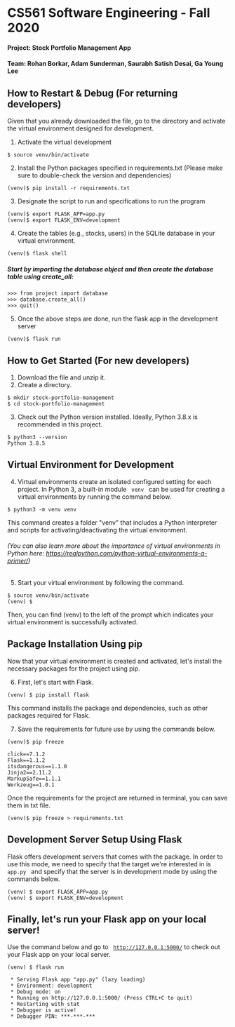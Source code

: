 # CS561 Software Engineering - Fall 2020
#### Project: Stock Portfolio Management App 
#### Team: Rohan Borkar, Adam Sunderman, Saurabh Satish Desai, Ga Young Lee

## How to Restart & Debug (For returning developers)
Given that you already downloaded the file, go to the directory and activate the virtual environment designed for development. 
1. Activate the virtual development
```terminal
$ source venv/bin/activate
```
2. Install the Python packages specified in requirements.txt 
(Please make sure to double-check the version and dependencies)
```terminal
(venv)$ pip install -r requirements.txt
```

3. Designate the script to run and specifications to run the program
```terminal
(venv)$ export FLASK_APP=app.py
(venv)$ export FLASK_ENV=development
```
4. Create the tables (e.g., stocks, users) in the SQLite database in your virtual environment.
```terminal
(venv)$ flask shell
```
##### Start by importing the database object and then create the database table using create_all:
```terminal
>>> from project import database
>>> database.create_all()
>>> quit()
```
5. Once the above steps are done, run the flask app in the development server
```terminal
(venv)$ flask run
```

## How to Get Started (For new developers)
1. Download the file and unzip it.
2. Create a directory.

```terminal
$ mkdir stock-portfolio-management
$ cd stock-portfolio-management
```

3. Check out the Python version installed. Ideally, Python 3.8.x is recommended in this project.
```terminal
$ python3 --version
Python 3.8.5
```
## Virtual Environment for Development
4. Virtual environments create an isolated configured setting for each project. In Python 3, a built-in module <code> venv </code> can be used for creating a virtual environments by running the command below.
```terminal
$ python3 -m venv venv
```
This command creates a folder "venv" that includes a Python interpreter and scripts for activating/deactivating the virtual environment. 
###### (You can also learn more about the importance of virtual environments in Python here: https://realpython.com/python-virtual-environments-a-primer/)


5. Start your virtual environment by following the command. 
```terminal
$ source venv/bin/activate
(venv) $
```
Then, you can find (venv) to the left of the prompt which indicates your virtual environment is successfully activated.

## Package Installation Using pip
Now that your virtual environment is created and activated, let's install the necessary packages for the project using pip. 

6. First, let's start with Flask.
```terminal
(venv) $ pip install flask
```
This command installs the package and dependencies, such as other packages required for Flask.

7. Save the requirements for future use by using the commands below.
```terminal
(venv)$ pip freeze

click==7.1.2
Flask==1.1.2
itsdangerous==1.1.0
Jinja2==2.11.2
MarkupSafe==1.1.1
Werkzeug==1.0.1
```
Once the requirements for the project are returned in terminal, you can save them in txt file.
```terminal
(venv)$ pip freeze > requirements.txt
```
## Development Server Setup Using Flask
Flask offers development servers that comes with the package. In order to use this mode, we need to specify that the target we're interested in is <code> app.py </code> and specify that the server is in development mode by using the commands below. 
```terminal
(venv) $ export FLASK_APP=app.py
(venv) $ export FLASK_ENV=development
```

## Finally, let's run your Flask app on your local server!
Use the command below and go to <code> http://127.0.0.1:5000/</code> to check out your Flask app on your local server. 

```terminal
(venv) $ flask run

 * Serving Flask app "app.py" (lazy loading)
 * Environment: development
 * Debug mode: on
 * Running on http://127.0.0.1:5000/ (Press CTRL+C to quit)
 * Restarting with stat
 * Debugger is active!
 * Debugger PIN: ***-***-***
```


